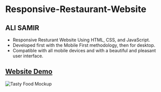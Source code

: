 # Responsive-Restaurant-Website

## ALI SAMIR

- Responsive Resturant Website Using HTML, CSS, and JavaScript.
- Developed first with the Mobile First methodology, then for desktop.
- Compatible with all mobile devices and with a beautiful and pleasant user interface.

## [Website Demo](https://alisamirali.github.io/Responsive-Restaurant-Website/)

![Tasty Food Mockup](https://user-images.githubusercontent.com/62913154/166225346-413b8337-a54c-4754-9811-73bce09c8a07.png)
